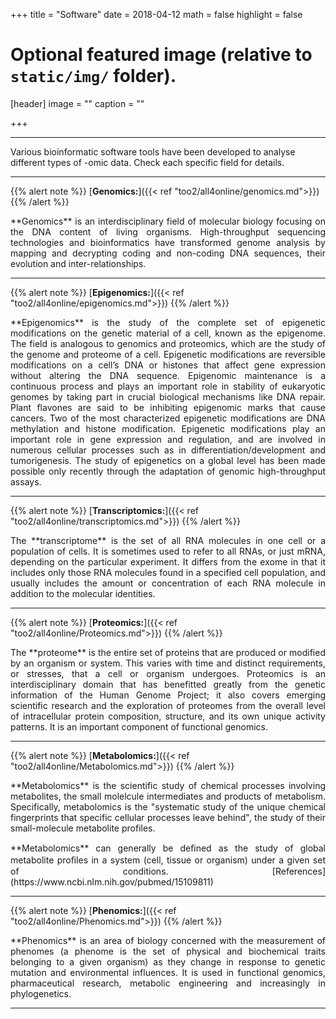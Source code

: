 +++
title = "Software"
date = 2018-04-12
math = false
highlight = false

# Optional featured image (relative to `static/img/` folder).
[header]
image = ""
caption = ""

+++

-----

Various bioinformatic software tools have been developed to analyse different types of -omic data. Check each specific field for details.

----

{{% alert note %}}
[**Genomics:**]({{< ref "too2/all4online/genomics.md">}})
{{% /alert %}}

<p align="justify">**Genomics** is an interdisciplinary field of molecular biology focusing on the DNA content of living organisms. High-throughput sequencing technologies and bioinformatics have transformed genome analysis by mapping and decrypting coding and non-coding DNA sequences, their evolution and inter-relationships. 

-----
{{% alert note %}}
[**Epigenomics:**]({{< ref "too2/all4online/epigenomics.md">}})
{{% /alert %}}

<p align="justify">**Epigenomics** is the study of the complete set of epigenetic modifications on the genetic material of a cell, known as the epigenome. The field is analogous to genomics and proteomics, which are the study of the genome and proteome of a cell. Epigenetic modifications are reversible modifications on a cell’s DNA or histones that affect gene expression without altering the DNA sequence. Epigenomic maintenance is a continuous process and plays an important role in stability of eukaryotic genomes by taking part in crucial biological mechanisms like DNA repair. Plant flavones are said to be inhibiting epigenomic marks that cause cancers. Two of the most characterized epigenetic modifications are DNA methylation and histone modification. Epigenetic modifications play an important role in gene expression and regulation, and are involved in numerous cellular processes such as in differentiation/development and tumorigenesis. The study of epigenetics on a global level has been made possible only recently through the adaptation of genomic high-throughput assays. 

-----
{{% alert note %}}
[**Transcriptomics:**]({{< ref "too2/all4online/transcriptomics.md">}})
{{% /alert %}}
<p align="justify">The **transcriptome** is the set of all RNA molecules in one cell or a population of cells. It is sometimes used to refer to all RNAs, or just mRNA, depending on the particular experiment. It differs from the exome in that it includes only those RNA molecules found in a specified cell population, and usually includes the amount or concentration of each RNA molecule in addition to the molecular identities.

-----
{{% alert note %}}
[**Proteomics:**]({{< ref "too2/all4online/Proteomics.md">}})
{{% /alert %}}

<p align="justify">The **proteome** is the entire set of proteins that are produced or modified by an organism or system. This varies with time and distinct requirements, or stresses, that a cell or organism undergoes. Proteomics is an interdisciplinary domain that has benefitted greatly from the genetic information of the Human Genome Project; it also covers emerging scientific research and the exploration of proteomes from the overall level of intracellular protein composition, structure, and its own unique activity patterns. It is an important component of functional genomics.

-----
{{% alert note %}}
[**Metabolomics:**]({{< ref "too2/all4online/Metabolomics.md">}})
{{% /alert %}}

<p align="justify">**Metabolomics** is the scientific study of chemical processes involving metabolites, the small molelcule intermediates and products of metabolism. Specifically, metabolomics is the "systematic study of the unique chemical fingerprints that specific cellular processes leave behind", the study of their small-molecule metabolite profiles.

<p align="justify">**Metabolomics** can generally be deﬁned as the study of global metabolite proﬁles in a system (cell, tissue or organism) under a given set of conditions. [References](https://www.ncbi.nlm.nih.gov/pubmed/15109811)

-----
{{% alert note %}}
[**Phenomics:**]({{< ref "too2/all4online/Phenomics.md">}})
{{% /alert %}}

<p align="justify">**Phenomics** is an area of biology concerned with the measurement of phenomes (a phenome is the set of physical and biochemical traits belonging to a given organism) as they change in response to genetic mutation and environmental influences. It is used in functional genomics, pharmaceutical research, metabolic engineering and increasingly in phylogenetics.

-----
